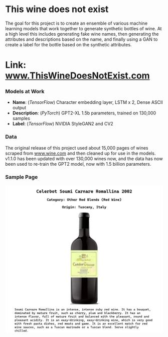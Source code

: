 # This wine does not exist
The goal for this project is to create an ensemble of various machine learning models that work together to generate synthetic bottles of wine. At a high level this includes generating fake wine names, then generating the attributes and descriptions based on the name, and finally using a GAN to create a label for the bottle based on the synthetic attributes.

# Link: www.ThisWineDoesNotExist.com

### Models at Work
- **Name**: (*TensorFlow*) Character embedding layer, LSTM x 2, Dense ASCII output
- **Description**: (*PyTorch*) GPT2-XL 1.5b parameters, trained on 130,000 samples
- **Label**: (*TensorFlow*) NVIDIA StyleGAN2 and CV2

### Data
The original release of this project used about 15,000 pages of wines scraped from www.wine.com and then cleaned up for use in the models. v1.1.0 has been updated with over 130,000 wines now, and the data has now been used to re-train the GPT2 model, now with 1.5 billion parameters.

### Sample Page

<img src="https://raw.githubusercontent.com/cipher982/this-wine-does-not-exist/master/images/page_sample.png" alt="sample-wine-page" width="700"/>


